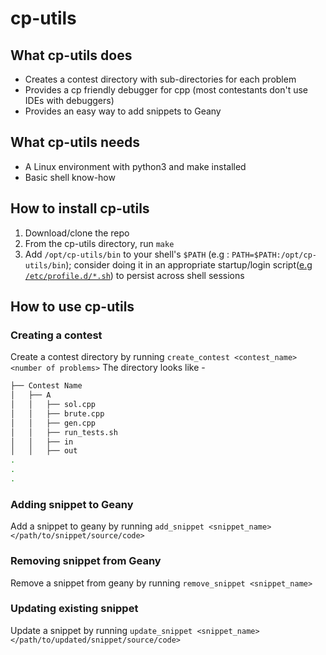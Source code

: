 # cp-utils
## What cp-utils does
- Creates a contest directory with sub-directories for each problem
- Provides a cp friendly debugger for cpp (most contestants don't use IDEs with debuggers)
- Provides an easy way to add snippets to Geany
  
## What cp-utils needs
- A Linux environment with python3 and make installed
- Basic shell know-how
  
## How to install cp-utils
1. Download/clone the repo
2. From the cp-utils directory, run `make`
3. Add `/opt/cp-utils/bin` to your shell's `$PATH` (e.g : `PATH=$PATH:/opt/cp-utils/bin`); consider doing it in an appropriate startup/login script([e.g `/etc/profile.d/*.sh`](https://stackoverflow.com/questions/14637979/how-to-permanently-set-path-on-linux-unix/26962251#26962251)) to persist across shell sessions

## How to use cp-utils
### Creating a contest
Create a contest directory by running `create_contest <contest_name> <number of problems>`
The directory looks like -
```bash
├── Contest Name
│   ├── A
│   │   ├── sol.cpp
│   │   ├── brute.cpp
│   │   ├── gen.cpp
│   │   ├── run_tests.sh
│   │   ├── in
│   │   ├── out
.
.
.
```

### Adding snippet to Geany
Add a snippet to geany by running `add_snippet <snippet_name> </path/to/snippet/source/code>`

### Removing snippet from Geany
Remove a snippet from geany by running `remove_snippet <snippet_name>`

### Updating existing snippet
Update a snippet by running `update_snippet <snippet_name> </path/to/updated/snippet/source/code>`
